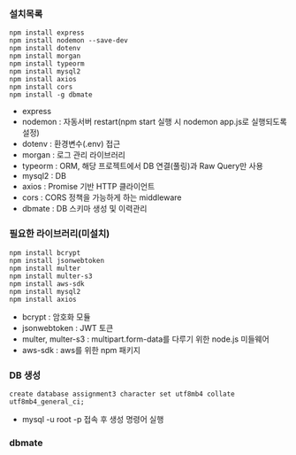 ### 설치목록

```
npm install express
npm install nodemon --save-dev
npm install dotenv
npm install morgan
npm install typeorm
npm install mysql2
npm install axios
npm install cors
npm install -g dbmate
```

- express
- nodemon : 자동서버 restart(npm start 실행 시 nodemon app.js로 실행되도록 설정)
- dotenv : 환경변수(.env) 접근
- morgan : 로그 관리 라이브러리
- typeorm : ORM, 해당 프로젝트에서 DB 연결(풀링)과 Raw Query만 사용
- mysql2 : DB
- axios : Promise 기반 HTTP 클라이언트
- cors : CORS 정책을 가능하게 하는 middleware
- dbmate : DB 스키마 생성 및 이력관리

### 필요한 라이브러리(미설치)

```
npm install bcrypt
npm install jsonwebtoken
npm install multer
npm install multer-s3
npm install aws-sdk
npm install mysql2
npm install axios
```

- bcrypt : 암호화 모듈
- jsonwebtoken : JWT 토큰
- multer, multer-s3 : multipart.form-data를 다루기 위한 node.js 미들웨어
- aws-sdk : aws를 위한 npm 패키지

### DB 생성

```
create database assignment3 character set utf8mb4 collate utf8mb4_general_ci;
```

- mysql -u root -p 접속 후 생성 명령어 실행

### dbmate
